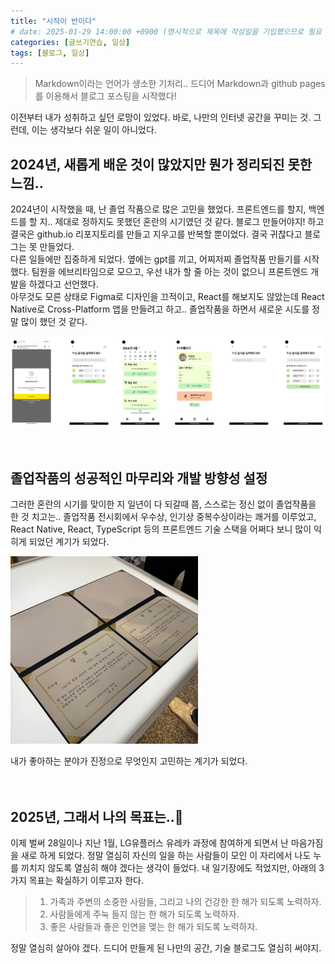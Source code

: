 ```yaml
---
title: "시작이 반이다"
# date: 2025-01-29 14:00:00 +0900 (명시적으로 제목에 작성일을 기입했으므로 필요 없음)
categories: [글쓰기연습, 일상]
tags: [블로그, 일상]
---
```


> Markdown이라는 언어가 생소한 기처리.. 드디어 Markdown과 github pages를 이용해서 블로그 포스팅을 시작했다!

이전부터 내가 성취하고 싶던 로망이 있었다. 바로, 나만의 인터넷 공간을 꾸미는 것. 그런데, 이는 생각보다 쉬운 일이 아니었다.

## 2024년, 새롭게 배운 것이 많았지만 뭔가 정리되진 못한 느낌..
2024년이 시작했을 때, 난 졸업 작품으로 많은 고민을 했었다. 프론트엔드를 할지, 백엔드를 할 지.. 제대로 정하지도 못했던 혼란의 시기였던 것 같다. 블로그 만들어야지! 하고 결국은 github.io 리포지토리를 만들고 지우고를 반복할 뿐이었다. 결국 귀찮다고 블로그는 못 만들었다.<br>
다른 일들에만 집중하게 되었다. 옆에는 gpt를 끼고, 어찌저찌 졸업작품 만들기를 시작했다. 팀원을 에브리타임으로 모으고, 우선 내가 할 줄 아는 것이 없으니 프론트엔드 개발을 하겠다고 선언했다.<br>
아무것도 모른 상태로 Figma로 디자인을 끄적이고, React를 해보지도 않았는데 React Native로 Cross-Platform 앱을 만들려고 하고.. 졸업작품을 하면서 새로운 시도를 정말 많이 했던 것 같다.

<img src="../assets/img/posting-images/0128_img2.png" alt="졸작열심히함" width="700">
<br>
<br>
<br>

## 졸업작품의 성공적인 마무리와 개발 방향성 설정
그러한 혼란의 시기를 맞이한 지 일년이 다 되갈때 쯤, 스스로는 정신 없이 졸업작품을 한 것 치고는.. 졸업작품 전시회에서 우수상, 인기상 중복수상이라는 쾌거를 이루었고, React Native, React, TypeScript 등의 프론트엔드 기술 스택을 어쩌다 보니 많이 익히게 되었던 계기가 되었다. <br>

<img src="../assets/img/posting-images/0128_img1.JPG" alt="졸작열심히함" width="300">

내가 좋아하는 분야가 진정으로 무엇인지 고민하는 계기가 되었다.
<br>
<br>
<br>

## 2025년, 그래서 나의 목표는..🏁
이제 벌써 28일이나 지난 1월, LG유플러스 유레카 과정에 참여하게 되면서 난 마음가짐을 새로 하게 되었다. 정말 열심히 자신의 일을 하는 사람들이 모인 이 자리에서 나도 누를 끼치지 않도록 열심히 해야 겠다는 생각이 들었다. 내 일기장에도 적었지만, 아래의 3가지 목표는 확실하기 이루고자 한다.

> 1. 가족과 주변의 소중한 사람들, 그리고 나의 건강한 한 해가 되도록 노력하자.
> 2. 사람들에게 주눅 들지 않는 한 해가 되도록 노력하자.
> 3. 좋은 사람들과 좋은 인연을 맺는 한 해가 되도록 노력하자.


정말 열심히 살아야 겠다. 드디어 만들게 된 나만의 공간, 기술 블로그도 열심히 써야지.